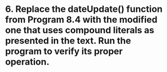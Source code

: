 # 6. Replace the dateUpdate() function from Program 8.4 with the modified one that uses compound literals as presented in the text. Run the program to verify its proper operation.
